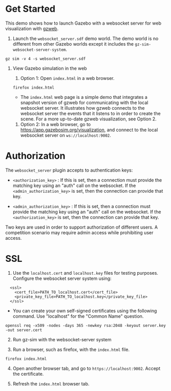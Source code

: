 # Get Started

This demo shows how to launch Gazebo with a websocket server for
web visualization with [gzweb](https://github.com/gazebo-web/gzweb).

1. Launch the `websocket_server.sdf` demo world. The demo world is no different
from other Gazebo worlds except it includes the
`gz-sim-websocket-server-system`.

```
gz sim -v 4 -s websocket_server.sdf
```
1. View Gazebo simulation in the web

   1. Option 1: Open `index.html` in a web browser.

    ```
    firefox index.html
    ```
      * The `index.html` web page is a simple demo that integrates a snapshot
        version of gzweb for communicating with the local websocket server.
        It illustrates how gzweb connects to the websocket server
        the events that it listens to in order to create the scene. For a more
        up-to-date gzweb visualization, see Option 2.

    1. Option 2: In a web browser, go to https://app.gazebosim.org/visualization,
       and connect to the local websocket server on `ws://localhost:9002`.

# Authorization

The `websocket_server` plugin accepts to authentication keys:

* `<authorization_key>` : If this is set, then a connection must provide the
matching key using an "auth" call on the websocket. If the `<admin_authorization_key>` is set, then the connection can provide that key.

* `<admin_authorization_key>` : If this is set, then a connection must provide the matching key using an "auth" call on the websocket. If the `<authorization_key>` is set, then the connection can provide that key.

Two keys are used in order to support authorization of different users.
A competition scenario may require admin access while prohibiting user
access.

# SSL

1. Use the `localhost.cert` and `localhost.key` files for testing purposes.
Configure the websocket server system using:

```
  <ssl>
    <cert_file>PATH_TO_localhost.cert</cert_file>
    <private_key_file>PATH_TO_localhost.key</private_key_file>
  </ssl>
```

   * You can create your own self-signed certificates using the following
   command. Use "localhost" for the  "Common Name" question.

   ```
   openssl req -x509 -nodes -days 365 -newkey rsa:2048 -keyout server.key -out server.cert
   ```

2. Run gz-sim with the websocket-server system

3. Run a browser, such as firefox, with the `index.html` file.

```
firefox index.html
```

4. Open another browser tab, and go to `https://localhost:9002`. Accept the
   certificate.

5. Refresh the `index.html` browser tab.
